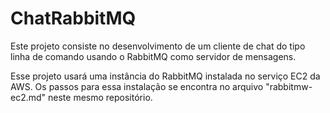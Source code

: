 # ChatRabbitMQ

Este projeto consiste no desenvolvimento de um cliente de chat do tipo linha de comando usando o RabbitMQ como servidor de mensagens.

Esse projeto usará uma instância do RabbitMQ instalada no serviço EC2 da AWS. Os passos para essa instalação se encontra no arquivo "rabbitmw-ec2.md" neste mesmo repositório. 